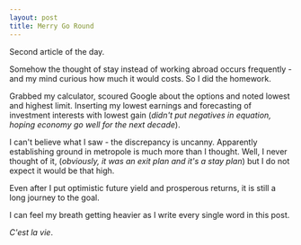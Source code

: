 ```yaml
---
layout: post
title: Merry Go Round
--- 
```


Second article of the day.

Somehow the thought of stay instead of working abroad occurs frequently - and my mind curious how much it would costs. So I did the homework.

Grabbed my calculator, scoured Google about the options and noted lowest and highest limit. Inserting my lowest earnings and forecasting of investment interests with lowest gain (*didn't put negatives in equation, hoping economy go well for the next decade*).

I can't believe what I saw - the discrepancy is uncanny. Apparently establishing ground in metropole is much more than I thought. Well, I never thought of it, (*obviously, it was an exit plan and it's a stay plan*) but I do not expect it would be that high.

Even after I put optimistic future yield and prosperous returns, it is still a long journey to the goal.

I can feel my breath getting heavier as I write every single word in this post.

*C'est la vie*.